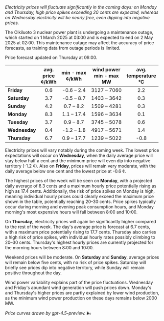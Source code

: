 *Electricity prices will fluctuate significantly in the coming days: on Monday and Thursday, high price spikes exceeding 20 cents are expected, whereas on Wednesday electricity will be nearly free, even dipping into negative prices.*

The Olkiluoto 3 nuclear power plant is undergoing a maintenance outage, which started on 1 March 2025 at 03:00 and is expected to end on 2 May 2025 at 02:00. This maintenance outage may affect the accuracy of price forecasts, as training data from outage periods is limited.

Price forecast updated on Thursday at 09:00.

|          | avg.<br>price<br>¢/kWh | min - max<br>¢/kWh | wind power<br>min - max<br>MW | avg.<br>temperature<br>°C |
|:-------------|:----------------:|:----------------:|:-------------:|:-------------:|
| **Friday**     | 0.6              | -0.6 – 2.4       | 3127 – 7060     | 2.2           |
| **Saturday**   | 3.7              | -0.5 – 8.7       | 1403 – 3642     | 0.3           |
| **Sunday**     | 4.2              | 0.7 – 8.2        | 1509 – 4281     | 0.3           |
| **Monday**     | 8.3              | 1.1 – 17.4       | 1596 – 3634     | 0.1           |
| **Tuesday**    | 3.7              | 0.9 – 8.7        | 3745 – 5078     | 0.6           |
| **Wednesday**  | 0.4              | -1.2 – 1.8       | 4917 – 5671     | 1.4           |
| **Thursday**   | 6.7              | 0.9 – 17.7       | 1239 – 5022     | -0.8          |

Electricity prices will vary notably during the coming week. The lowest price expectations will occur on **Wednesday**, when the daily average price will stay below half a cent and the minimum price will even dip into negative territory (-1.2 ¢). Also on **Friday**, prices will remain very moderate, with the daily average below one cent and the lowest price at -0.6 ¢.

The highest prices of the week will be seen on **Monday**, with a projected daily average of 8.3 cents and a maximum hourly price potentially rising as high as 17.4 cents. Additionally, the risk of price spikes on Monday is high, meaning individual hourly prices could clearly exceed the maximum price shown in the table, potentially reaching 20–30 cents. Price spikes typically occur during morning and evening peak consumption hours, and Monday morning's most expensive hours will fall between 8:00 and 10:00.

On **Thursday**, electricity prices will again be significantly higher compared to the rest of the week. The day's average price is forecast at 6.7 cents, with a maximum price potentially rising to 17.7 cents. Thursday also carries a high risk of price spikes, with individual hourly rates possibly climbing to 20–30 cents. Thursday's highest hourly prices are currently projected for the morning hours between 8:00 and 10:00.

Weekend prices will be moderate. On **Saturday** and **Sunday**, average prices will remain below five cents, with no risk of price spikes. Saturday will briefly see prices dip into negative territory, while Sunday will remain positive throughout the day.

Wind power variability explains part of the price fluctuations. Wednesday and Friday's abundant wind generation will push prices down. Monday's and Thursday's higher prices are partly explained by lower wind production, as the minimum wind power production on these days remains below 2000 MW.

*Price curves drawn by gpt-4.5-preview.* 🌬️
